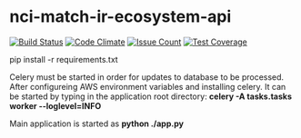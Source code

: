 # nci-match-ir-ecosystem-api
[![Build Status](https://travis-ci.org/CBIIT/nci-match-ir-ecosystem-api.svg?branch=master)](https://travis-ci.org/CBIIT/nci-match-ir-ecosystem-api)
[![Code Climate](https://codeclimate.com/github/CBIIT/nci-match-ir-ecosystem-api/badges/gpa.svg)](https://codeclimate.com/github/CBIIT/nci-match-ir-ecosystem-api)
[![Issue Count](https://codeclimate.com/github/CBIIT/nci-match-ir-ecosystem-api/badges/issue_count.svg)](https://codeclimate.com/github/CBIIT/nci-match-ir-ecosystem-api)
[![Test Coverage](https://codeclimate.com/github/CBIIT/nci-match-ir-ecosystem-api/badges/coverage.svg)](https://codeclimate.com/github/CBIIT/nci-match-ir-ecosystem-api/coverage)

pip install -r requirements.txt

Celery must be started in order for updates to database to be processed. After configureing AWS environment variables and installing celery. It can be started by typing in the application root directory:
**celery -A tasks.tasks worker --loglevel=INFO**

Main application is started as
**python ./app.py**
